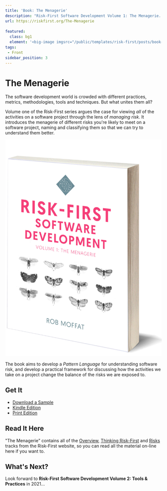 ```yaml
---
title: 'Book: The Menagerie'
description: "Risk-First Software Development Volume 1: The Menagerie.  Available to read online, on Kindle and to buy at Amazon"
url: https://riskfirst.org/The-Menagerie

featured: 
  class: bg1
  element: '<big-image imgsrc="/public/templates/risk-first/posts/book-grey.png" />'
tags: 
 - Front
sidebar_position: 3
---
```


# The Menagerie

The software development world is crowded with different practices, metrics, methodologies, tools and techniques.  But what unites them all?

Volume one of the Risk-First series argues the case for viewing _all_ of the activities on a software project through the lens of _managing risk_.  It introduces the menagerie of different risks you're likely to meet on a software project, naming and classifying them so that we can try to understand them better.

![Risk-First Software Development: Volume 1, The Menagerie](/img/Cover_Book_image.jpg)

The book aims to develop a _Pattern Language_ for understanding software risk, and develop a practical framework for discussing how the activities we take on a project change the balance of the risks we are exposed to.

## Get It

- [Download a Sample](the-menagerie-sample.pdf)
- [Kindle Edition](https://a.co/d/hmpmYl2)
- [Print Edition](https://www.amazon.com/Risk-First-Software-Development-1-Menagerie/dp/1717491855)

## Read It Here

"The Menagerie" contains all of the [Overview](overview/Start.md), [Thinking Risk-First](thinking/Start.md) and [Risks](thinking/Start.md) tracks from the Risk-First website, so you can read all the material on-line here if you want to.

 
## What's Next?

Look forward to **Risk-First Software Development Volume 2: Tools & Practices** in 2021...


 